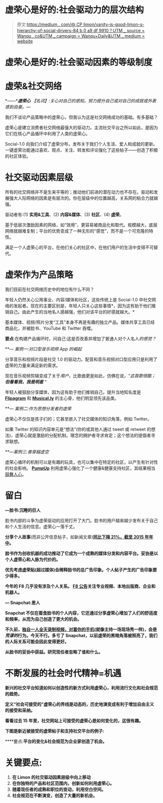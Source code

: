 # 虚荣心是好的:社会驱动力的层次结构

> 原文:[https://medium . com/@ CP limon/vanity-is-good-limon-s-hierarchy-of-social-drivers-84 b 0 a9 df 9910？UTM _ source = Wanqu . co&UTM _ campaign = Wanqu+Daily&UTM _ medium = website](https://medium.com/@cplimon/vanity-is-good-limon-s-hierarchy-of-social-drivers-84b0a9df9910?utm_source=wanqu.co&utm_campaign=Wanqu+Daily&utm_medium=website)

# 虚荣心是好的:社会驱动因素的等级制度



# **虚荣&社交网络**

*——****虚荣心*** *【名词】:关心对自己的感知。努力提升自己或对自己的成就或外表感到自豪。—*

我们不谈论产品策略中的虚荣心，但我认为这是社交网络成功的基础。有多基础？

虚荣心是建立消费者社交网络最强大的驱动力。主流社交平台之所以如此，是因为它们在核心产品循环中利用了人类的虚荣心。

Social-1.0 向我们介绍了虚荣分布，发布关于我们个人生活、爱人和成就的更新。一键虚荣功能通过喜欢、观点、关注、转发和评论强化了这些帖子——创造了积极的社区体验。

# **社交驱动因素层级**

所有的社交网络并不是生来平等的；推动他们前进的潜在动力也不存在。驱动和发展强大人际网络的因素是有层次的。你在层级中的位置越高，关系网的粘合力就越强。

驱动者有:(1) **实用&工具**、(2) **内容&媒体**、(3) **社区**、(4) **虚荣**。



基于低层次激励因素的网络，如“效用”，更容易被商品化和取代。规模越大，底层网络就越难复制；平台的优势变成了一种无形的“感觉”，而不是一个可克隆的特性。

满足一个人虚荣心的平台，在他们关心的社区中，在他们用户的生活中变得不可替代。

# **虚荣作为产品策略**

我们目前在社交网络历史中的地位有什么不同？

年轻人仍然关心公用事业、内容/媒体和社区，这些传统上是 Social-1.0 中社交网络的发起者。现在的主要区别是，年轻人只关心这些事情*，因为这有助于他们推销自己。由此产生的当地名人感越强，他们对该平台的好感就越大。*

基本媒体、视频/照片分发“工具”本身不再是有趣的独立产品。媒体共享工具已经商品化，并被脸书、YouTube 和 Twitter 吞噬。

**要点**:在构建产品循环时，问自己:这是否改善并增加了普通人对个人名人*的感觉？*

**— *案例一:*对口型音乐视频 App 的崛起**



分享音乐和视频片段是社交 1.0 的驱动力。配音和音乐视频对口型应用只是利用了虚荣的力量来满足新的需求。

现在音乐视频剪辑变成了关于*用户*，比歌曲更是如此，仿佛在说，“*这首歌很酷；* ***但看看我，我是明星*** ”

年轻人被鼓励分享媒体，因为这有助于他们推销自己。提升当地知名度是 [**Flipagram**](https://flipagram.com/) 和 [**Musical.ly**](http://www.musical.ly/) 的主心骨，他们明显领先该品类。

**— *案例二:*作为思想分发者的虚荣**



虚荣心不仅仅是孩子们的；它甚至嵌入了社交媒体的知识角落，例如 Twitter。

如果 Twitter 的知识内容单元是“想法”(你的或其他人通过 tweet 或 retweet 的想法)，虚荣心就是激励的分配机制。理念的拥护者寻求肯定；这个想法的提倡者寻求联想。

***—案例三:*善穿越虚空**



虚荣心循环的机制可以是有趣的玩具，也可以集中在特定的社区，以产生有针对性的社会影响。 [**PumpUp**](http://www.pumpup.com/#home) 利用虚荣心强化了一个健康&健康支持社区，其结果相当[鼓舞人心](https://www.youtube.com/watch?v=osgqWrRryU0)。

# **留白**

**—脸书:沉睡的巨人**



脸书内部的斗争为虚荣驱动的应用打开了大门。脸书的用户越来越少发布关于自己和个人生活的信息。虚荣心一落千丈。

**分享个人故事**(而非公开信息帖子，如新闻文章)[**同比下降 21%，截至 2015 年年中**](http://fortune.com/2016/04/07/facebook-sharing-decline/)**。**

**脸书作为创收机器的成功推动了它成为一个成熟的媒体分发和内容平台。妥协是以个人虚荣心和人脉为代价的。**

**优先考虑虚荣贴(超过媒体)会稀释脸书的总广告印象。个人帖子产生的广告印象要少得多。**

**今年的 F8 几乎没有涉及个人关系。 [F8 公告](http://venturebeat.com/2015/03/25/everything-facebook-announced-today-during-its-f8-developer-conference/)关注专业视频、本地出版商、企业和机器人。**

****— Snapchat:恩人****



**Snapchat 不仅在蚕食脸书的个人内容，它还通过分享虚荣心增加了人们的舒适度和频率，从而为自己创造了更大的机会。**

**不久前，[独自一人全天录制视频，对着你的手机](https://www.youtube.com/watch?v=U3POE3iTD6o)(就像主持一场现场秀一样)，会是*荒谬的*行为。今天不行。多亏了 Snapchat，以前虚荣的黑暗角落被照亮了，我们的人际关系可能会因此变得更好。**

**从脸书的妥协中获益。研究现任者忽略了谁和什么。**

# ****不断发展的社会时代精神=机遇****

**新兴的社交平台知道如何以创造性的新方式利用虚荣心，利用流行文化和社会规范的趋势。**



**定义“社会可接受的”虚荣心的界线是动态的，历史地演变成有利于增加自由主义的接受和采纳。**

**看看过去 15 年里，社交网站上可接受的虚荣心是如何变化的，这很有趣。**

**下图是新近被接受的虚荣帖子和支持社交平台的例子:**



****要点:**平台的变化&社会规范为企业家创造了机会。**

# ****关键要点:****

1.  ****在 Limon 的社交驱动因素层级中向上移动****
2.  **在你独特的产品和社区范围内，创新如何利用虚荣心。**
3.  **随着现任者的成熟和职位的变动，利用空白空间。**
4.  **社会规范在不断演变，创造了大量的新机会。**


















